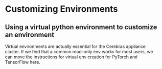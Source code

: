 # Customizing Environments

## Using a virtual python environment to customize an environment

Virtual environments are actually essential for the Cerebras appliance cluster. If we find that a common read-only env works for most users, we can move the instructions for virtual env creation for PyTorch and TensorFlow here.
